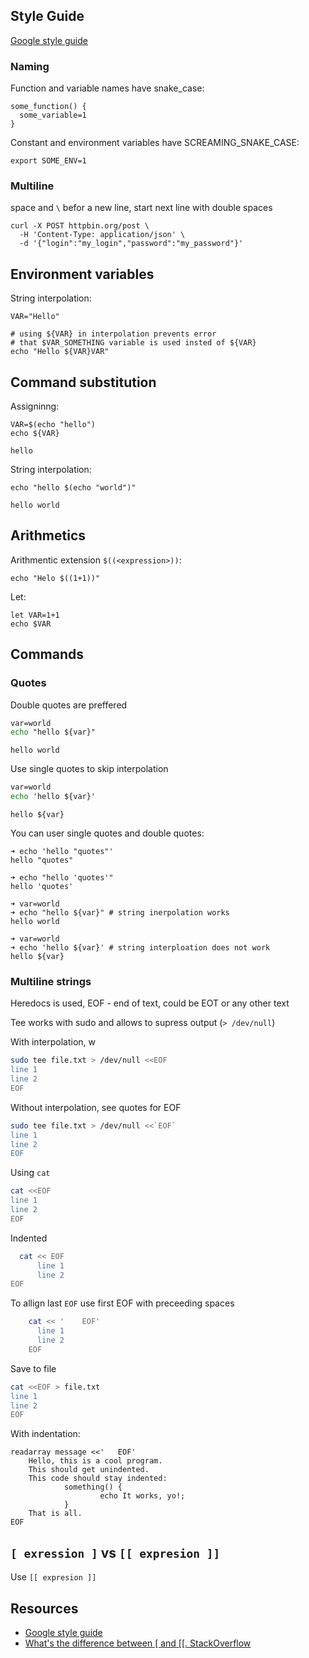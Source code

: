 ## Style Guide

[Google style guide](https://google.github.io/styleguide/shellguide.html)

### Naming

Function and variable names have snake_case:

```shell
some_function() {
  some_variable=1
}
```

Constant and environment variables have SCREAMING_SNAKE_CASE:

```shell
export SOME_ENV=1
```

### Multiline

space and `\` befor a new line, start next line with double spaces

```shell
curl -X POST httpbin.org/post \
  -H 'Content-Type: application/json' \
  -d '{"login":"my_login","password":"my_password"}'
```

## Environment variables

String interpolation:

```shell
VAR="Hello"

# using ${VAR} in interpolation prevents error
# that $VAR_SOMETHING variable is used insted of ${VAR}
echo "Hello ${VAR}VAR"
```

## Command substitution

Assigninng:

```shell
VAR=$(echo "hello")
echo ${VAR}
```

```output
hello
```

String interpolation:

```shell
echo "hello $(echo "world")"
```

```output
hello world
```

## Arithmetics

Arithmentic extension `$((<expression>))`:

```shell
echo "Helo $((1+1))"
```

Let:

```shell
let VAR=1+1
echo $VAR
```

## Commands

### Quotes

Double quotes are preffered

```cmd
var=world
echo "hello ${var}"
```
```output
hello world
```

Use single quotes to skip interpolation

```cmd
var=world
echo 'hello ${var}'
```
```output
hello ${var}
```

You can user single quotes and double quotes:

```shell
➜ echo 'hello "quotes"'
hello "quotes"

➜ echo "hello 'quotes'"
hello 'quotes'

➜ var=world
➜ echo "hello ${var}" # string inerpolation works
hello world

➜ var=world
➜ echo 'hello ${var}' # string interploation does not work
hello ${var}
```

### Multiline strings

Heredocs is used, EOF - end of text, could be EOT or any other text

Tee works with sudo and allows to supress output (`> /dev/null`)

With interpolation, w

```bash
sudo tee file.txt > /dev/null <<EOF
line 1
line 2
EOF
```
Without interpolation, see quotes for EOF

```bash
sudo tee file.txt > /dev/null <<`EOF`
line 1
line 2
EOF
```

Using `cat`

```bash
cat <<EOF
line 1
line 2
EOF
```

Indented


```bash
  cat << EOF
      line 1
      line 2
EOF
```

To allign last `EOF` use first EOF with preceeding spaces

```bash
    cat << '    EOF'
      line 1
      line 2
    EOF
```

Save to file

```bash
cat <<EOF > file.txt
line 1
line 2
EOF
```

With indentation:

```shell
readarray message <<'   EOF'
    Hello, this is a cool program.
    This should get unindented.
    This code should stay indented:
            something() {
                    echo It works, yo!;
            }
    That is all.
EOF
```

## `[ exression ]` vs `[[ expresion ]]`

Use `[[ expresion ]]`

## Resources

* [Google style guide](https://google.github.io/styleguide/shellguide.html)
* [What's the difference between \[ and \[\[. StackOverflow](https://stackoverflow.com/questions/3427872/whats-the-difference-between-and-in-bash)

